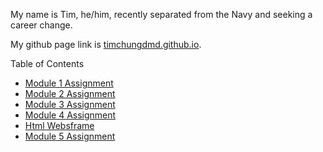 My name is Tim, he/him, recently separated from the Navy and seeking a career change. 

My github page link is [timchungdmd.github.io](https://timchungdmd.github.io/reading-notes/).

Table of Contents
- [Module 1 Assignment](learn-markdown.md)
- [Module 2 Assignment](read2-reflection-discussion.md)
- [Module 3 Assignment](read3-revisions-and-the-cloud.md)
- [Module 4 Assignment](read4-html-structures.md)
- [Html Websframe](timchung.github.io/webframe/index.html)
- [Module 5 Assignment](read5-css.md)
